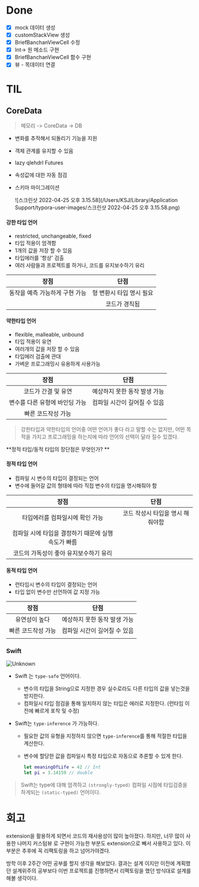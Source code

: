# Done

- [x] mock 데이터 생성
- [x] customStackView 생성
- [x] BriefBanchanViewCell 수정
- [x] Int-> 원 메소드 구현
- [x] BriefBanchanViewCell 함수 구현
- [x] 뷰 - 목데이터 연결

# TIL

## CoreData

> 메모리 -> CoreData -> DB

- 변화를 추적해서 되돌리기 기능을 지원

- 객체 관계를 유지할 수 있음

- lazy qlehdrl Futures

- 속성값에 대한 자동 점검

- 스키마 마이그레이션

  ![스크린샷 2022-04-25 오후 3.15.58](/Users/KSJ/Library/Application Support/typora-user-images/스크린샷 2022-04-25 오후 3.15.58.png)





#### 강한 타입 언어

- restricted, unchangeable, fixed
- 타입 적용이 엄격함
- 1개의 값을 저장 할 수 있음
- 타입에러를 '항상' 검출
- 여러 사람들과 프로젝트를 하거나, 코드를 유지보수하기 유리

|              장점              |           단점           |
| :----------------------------: | :----------------------: |
| 동작을 예측 가능하게 구현 가능 | 형 변환시 타입 명시 필요 |
|                                |      코드가 경직됨       |

#### 약한타입 언어

- flexible, malleable, unbound
- 타입 적용이 유연
- 여러개의 값을 저장 할 수 있음
- 타입에러 검출에 관대
- 가벼운 프로그래밍시 유용하게 사용가능

|              장점              |             단점             |
| :----------------------------: | :--------------------------: |
|      코드가 간결 및 유연       | 예상하지 못한 동작 발생 가능 |
| 변수를 다른 유형에 바인딩 가능 | 컴파일 시간이 길어질 수 있음 |
|       빠른 코드작성 가능       |                              |

> 강한타입과 약한타입의 언어중 어떤 언어가 좋다 라고 말할 수는 없지만, 어떤 목적을 가지고 프로그래밍을 하는지에 따라 언어의 선택이 달라 질수 있겠다.



**정적 타입/동적 타입의 장단점은 무엇인가? **



#### 정적 타입 언어

- 컴파일 시 변수의 타입이 결정되는 언어
- 변수에 들어갈 값의 형태에 따라 직접 변수의 타입을 명시해줘야 함

|                        장점                         |               단점               |
| :-------------------------------------------------: | :------------------------------: |
|           타입에러를 컴파일시에 확인 가능           | 코드 작성시 타입을 명시 해줘야함 |
| 컴파일 시에 타입을 결정하기 때문에 실행 속도가 빠름 |                                  |
|       코드의 가독성이 좋아 유지보수하기 유리        |                                  |

#### 동적 타입 언어

- 런타임시 변수의 타입이 결정되는 언어
- 타입 없이 변수만 선언하여 값 지정 가능

|        장점        |             단점             |
| :----------------: | :--------------------------: |
|   유연성이 높다    | 예상하지 못한 동작 발생 가능 |
| 빠른 코드작성 가능 | 컴파일 시간이 길어질 수 있음 |
|                    |                              |

### Swift

![Unknown](https://user-images.githubusercontent.com/78553659/165134407-166a0fcf-63d3-448f-ba82-6ec0f9abedb4.jpg)

- Swift 는 `type-safe` 언어이다.

  - 변수의 타입을 String으로 지정한 경우 실수로라도 다른 타입의 값을 넣는것을 방지한다.
  - 컴파일시 타입 점검을 통해 일치하지 않는 타입은 에러로 지정한다. (런타임 이전에 빠르게 포착 및 수정)

- Swift는 `type-inference` 가 가능하다.

  - 필요한 값의 유형을 지정하지 않으면 `type-inference`를 통해 적절한 타입을 계산한다.

  - 변수에 할당한 값을 컴파일시 특정 타입으로 자동으로 추론할 수 있게 한다.

    ```swift
    let meaningOfLife = 42 // Int
    let pi = 3.14159 // double
    ```

> Swift는 type에 대해 엄격하고 `(strongly-typed)` 컴파일 시점에 타입검증을 하게되는 `(static-typed)` 언어이다.





# 회고

extension을 활용하게 되면서 코드의 재사용성이 많이 높아졌다. 하지만, 너무 많이 사용한 나머지 커스텀뷰 로 구현이 가능한 부분도 extension으로 빼서 사용하고 있다. 이 부분은 추후에 꼭 리팩토링을 하고 넘어가야겠다.

방학 이후 2주간 어떤 공부를 할지 생각을 해보았다. 결과는 설계 이지만 이전에 계획했던 설계위주의 공부보다 이번 프로젝트를 진행하면서 리팩토링을 했던 방식대로 설계를 해볼 생각이다.

